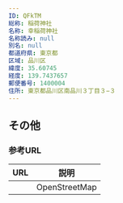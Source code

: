 ```yaml
---
ID: QFkTM
総称: 稲荷神社
名称: 幸稲荷神社
名称読み: null
別名: null
都道府県: 東京都
区域: 品川区
緯度: 35.60745
経度: 139.7437657
郵便番号: 1400004
住所: 東京都品川区南品川３丁目３−３
---
```


## その他

### 参考URL

| URL | 説明          |
| --- | ------------- |
|     | OpenStreetMap |
